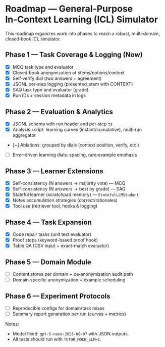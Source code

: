 # Roadmap — General-Purpose In‑Context Learning (ICL) Simulator

This roadmap organizes work into phases to reach a robust, multi‑domain, closed‑book ICL simulator.

## Phase 1 — Task Coverage & Logging (Now)
- [x] MCQ task type and evaluator
- [x] Closed‑book anonymization of stems/options/context
- [x] Self‑verify dial (two answers + agreement)
- [x] JSONL per‑step logging (presented_stem with CONTEXT)
- [x] SAQ task type and evaluator (grade)
- [x] Run IDs + session metadata in logs

## Phase 2 — Evaluation & Analytics
- [x] JSONL schema with run header and per‑step `ts`
- [x] Analysis script: learning curves (instant/cumulative), multi‑run aggregator
- [~] Ablations: grouped by dials (context position, verify, etc.)
- [ ] Error‑driven learning dials: spacing, rare‑example emphasis

## Phase 3 — Learner Extensions
- [x] Self‑consistency (N answers → majority vote) — MCQ
- [x] Self‑consistency (N answers → best by grade) — SAQ
- [x] Stateful learner (scratchpad memory) — `StatefulLLMStudent`
- [x] Notes accumulation strategies (correct/rationales)
- [x] Tool use (retriever tool, hooks & logging)

## Phase 4 — Task Expansion
- [x] Code repair tasks (unit test evaluator)
- [x] Proof steps (keyword-based proof hook)
- [x] Table QA (CSV input + exact-match evaluator)

## Phase 5 — Domain Module
- [ ] Content stores per domain + de‑anonymization audit path
- [ ] Domain‑specific anonymization + example scheduling

## Phase 6 — Experiment Protocols
- [ ] Reproducible configs for domain/task mixes
- [ ] Summary report generation per run (curves + metrics)

Notes:
- Model fixed: `gpt-5-nano-2025-08-07` with JSON outputs.
- All tests should run with `TUTOR_MOCK_LLM=1`.

